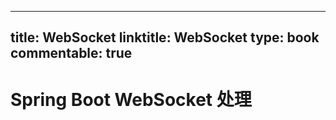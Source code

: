 
---
title: WebSocket
linktitle: WebSocket
type: book
commentable: true
---

# Spring Boot WebSocket 处理

    